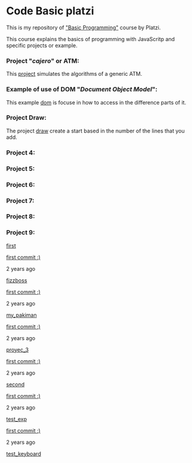 # Code Basic platzi

This is my repository of ["Basic Programming"](https://platzi.com/clases/programacion-basica/) course by Platzi.

This course explains the basics of programming with JavaScritp and specific projects or example.

### Project  "_cajero_" or ATM:
This [project](https://github.com/jadry92/Code-Basic-platzi/tree/master/cajero) simulates the algorithms of a generic ATM.
### Example of use of DOM "_Document Object Model_":
This example [dom](https://github.com/jadry92/Code-Basic-platzi/tree/master/dom "dom") is focuse in how to access in the difference parts of it.
### Project  Draw:
The project [draw](https://github.com/jadry92/Code-Basic-platzi/tree/master/draw "draw") create a start based in the number of the lines that you add.
### Project  4:
### Project  5:
### Project  6:
### Project  7:
### Project  8:
### Project  9:

[first](https://github.com/jadry92/Code-Basic-platzi/tree/master/first "first")

[first commit :)](https://github.com/jadry92/Code-Basic-platzi/commit/64cf2d96304173dd86422b8cc8d5e2ffe480d7f4 "first commit :)")

2 years ago

[fizzboss](https://github.com/jadry92/Code-Basic-platzi/tree/master/fizzboss "fizzboss")

[first commit :)](https://github.com/jadry92/Code-Basic-platzi/commit/64cf2d96304173dd86422b8cc8d5e2ffe480d7f4 "first commit :)")

2 years ago

[my_pakiman](https://github.com/jadry92/Code-Basic-platzi/tree/master/my_pakiman "my_pakiman")

[first commit :)](https://github.com/jadry92/Code-Basic-platzi/commit/64cf2d96304173dd86422b8cc8d5e2ffe480d7f4 "first commit :)")

2 years ago

[proyec_3](https://github.com/jadry92/Code-Basic-platzi/tree/master/proyec_3 "proyec_3")

[first commit :)](https://github.com/jadry92/Code-Basic-platzi/commit/64cf2d96304173dd86422b8cc8d5e2ffe480d7f4 "first commit :)")

2 years ago

[second](https://github.com/jadry92/Code-Basic-platzi/tree/master/second "second")

[first commit :)](https://github.com/jadry92/Code-Basic-platzi/commit/64cf2d96304173dd86422b8cc8d5e2ffe480d7f4 "first commit :)")

2 years ago

[test_exp](https://github.com/jadry92/Code-Basic-platzi/tree/master/test_exp "test_exp")

[first commit :)](https://github.com/jadry92/Code-Basic-platzi/commit/64cf2d96304173dd86422b8cc8d5e2ffe480d7f4 "first commit :)")

2 years ago

[test_keyboard](https://github.com/jadry92/Code-Basic-platzi/tree/master/test_keyboard "test_keyboard")
<!--stackedit_data:
eyJoaXN0b3J5IjpbLTIwNDUzMTAyMzcsLTI4ODA0MTI2OSwtMT
E5MDM3NjI3NCwyMDAyMDk5MjIzLDQ2NjkzOTI4NF19
-->